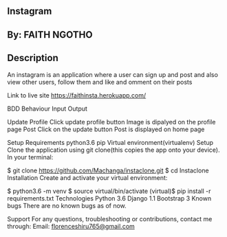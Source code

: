 ## Instagram

## By: FAITH NGOTHO

## Description
An instagram is an application where a user can sign up and post and also view other users, follow them and like and omment on their posts

Link to live site
https://faithinsta.herokuapp.com/

BDD
Behaviour	Input	Output

Update Profile	Click update profile button	Image is dipalyed on the profile page
Post	Click on the update button	Post is displayed on home page

Setup
Requirements
python3.6
pip
Virtual environment(virtualenv)
Setup
Clone the application using git clone(this copies the app onto your device). In your terminal:

$ git clone https://github.com/Machanga/instaclone.git
$ cd Instaclone
Installation
Create and activate your virtual environment:

$ python3.6 -m venv
$ source virtual/bin/activate
(virtual)$ pip install -r requirements.txt
Technologies
Python 3.6
Django 1.1
Bootstrap 3
Known bugs
There are no known bugs as of now.

Support
For any questions, troubleshooting or contributions, contact me through: Email: florenceshiru765@gmail.com
